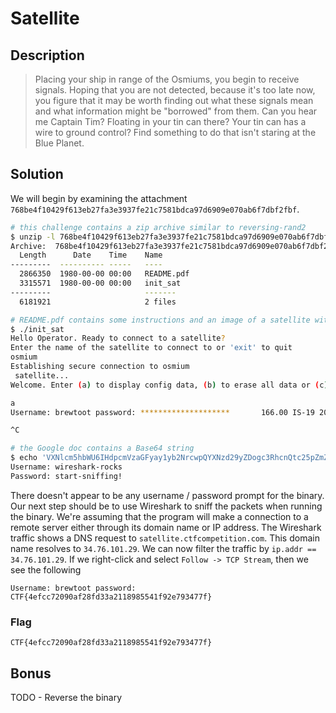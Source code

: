 # Satellite
## Description
> Placing your ship in range of the Osmiums, you begin to receive signals. Hoping that you are not detected, because it's too late now, you figure that it may be worth finding out what these signals mean and what information might be "borrowed" from them. Can you hear me Captain Tim? Floating in your tin can there? Your tin can has a wire to ground control? Find something to do that isn't staring at the Blue Planet.

## Solution
We will begin by examining the attachment `768be4f10429f613eb27fa3e3937fe21c7581bdca97d6909e070ab6f7dbf2fbf`.

```bash session
# this challenge contains a zip archive similar to reversing-rand2
$ unzip -l 768be4f10429f613eb27fa3e3937fe21c7581bdca97d6909e070ab6f7dbf2fbf
Archive:  768be4f10429f613eb27fa3e3937fe21c7581bdca97d6909e070ab6f7dbf2fbf
  Length      Date    Time    Name
---------  ---------- -----   ----
  2866350  1980-00-00 00:00   README.pdf
  3315571  1980-00-00 00:00   init_sat
---------                     -------
  6181921                     2 files

# README.pdf contains some instructions and an image of a satellite with the text "Osmium"
$ ./init_sat 
Hello Operator. Ready to connect to a satellite?
Enter the name of the satellite to connect to or 'exit' to quit
osmium
Establishing secure connection to osmium
 satellite...
Welcome. Enter (a) to display config data, (b) to erase all data or (c) to disconnect

a
Username: brewtoot password: ********************       166.00 IS-19 2019/05/09 00:00:00        Swath 640km     Revisit capacity twice daily, anywhere Resolution panchromatic: 30cm multispectral: 1.2m        Daily acquisition capacity: 220,000km²    Remaining config data written to: https://docs.google.com/document/d/14eYPluD_pi3824GAFanS29tWdTcKxP_XUxx7e303-3E

^C

# the Google doc contains a Base64 string
$ echo 'VXNlcm5hbWU6IHdpcmVzaGFyay1yb2NrcwpQYXNzd29yZDogc3RhcnQtc25pZmZpbmchCg==' | base64 -d
Username: wireshark-rocks
Password: start-sniffing!
```

There doesn't appear to be any username / password prompt for the binary. Our next step should be to use Wireshark to sniff the packets when running the binary. We're assuming that the program will make a connection to a remote server either through its domain name or IP address. The Wireshark traffic shows a DNS request to
`satellite.ctfcompetition.com`. This domain name resolves to `34.76.101.29`. We can now filter the traffic by `ip.addr == 34.76.101.29`. If we right-click and select `Follow -> TCP Stream`, then we see the following
```
Username: brewtoot password: CTF{4efcc72090af28fd33a2118985541f92e793477f}
```

### Flag
`CTF{4efcc72090af28fd33a2118985541f92e793477f}`

## Bonus
TODO - Reverse the binary